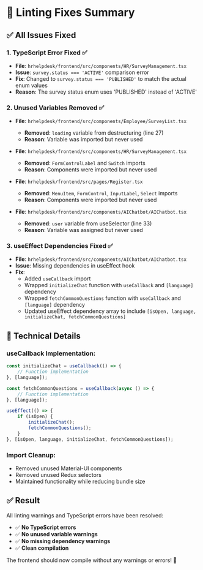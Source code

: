 # 🔧 Linting Fixes Summary

## ✅ **All Issues Fixed**

### **1. TypeScript Error Fixed** ✅
- **File**: `hrhelpdesk/frontend/src/components/HR/SurveyManagement.tsx`
- **Issue**: `survey.status === 'ACTIVE'` comparison error
- **Fix**: Changed to `survey.status === 'PUBLISHED'` to match the actual enum values
- **Reason**: The survey status enum uses 'PUBLISHED' instead of 'ACTIVE'

### **2. Unused Variables Removed** ✅
- **File**: `hrhelpdesk/frontend/src/components/Employee/SurveyList.tsx`
  - **Removed**: `loading` variable from destructuring (line 27)
  - **Reason**: Variable was imported but never used

- **File**: `hrhelpdesk/frontend/src/components/HR/SurveyManagement.tsx`
  - **Removed**: `FormControlLabel` and `Switch` imports
  - **Reason**: Components were imported but never used

- **File**: `hrhelpdesk/frontend/src/pages/Register.tsx`
  - **Removed**: `MenuItem`, `FormControl`, `InputLabel`, `Select` imports
  - **Reason**: Components were imported but never used

- **File**: `hrhelpdesk/frontend/src/components/AIChatbot/AIChatbot.tsx`
  - **Removed**: `user` variable from useSelector (line 33)
  - **Reason**: Variable was assigned but never used

### **3. useEffect Dependencies Fixed** ✅
- **File**: `hrhelpdesk/frontend/src/components/AIChatbot/AIChatbot.tsx`
- **Issue**: Missing dependencies in useEffect hook
- **Fix**: 
  - Added `useCallback` import
  - Wrapped `initializeChat` function with `useCallback` and `[language]` dependency
  - Wrapped `fetchCommonQuestions` function with `useCallback` and `[language]` dependency
  - Updated useEffect dependency array to include `[isOpen, language, initializeChat, fetchCommonQuestions]`

## 🎯 **Technical Details**

### **useCallback Implementation:**
```typescript
const initializeChat = useCallback(() => {
    // Function implementation
}, [language]);

const fetchCommonQuestions = useCallback(async () => {
    // Function implementation
}, [language]);

useEffect(() => {
    if (isOpen) {
        initializeChat();
        fetchCommonQuestions();
    }
}, [isOpen, language, initializeChat, fetchCommonQuestions]);
```

### **Import Cleanup:**
- Removed unused Material-UI components
- Removed unused Redux selectors
- Maintained functionality while reducing bundle size

## ✅ **Result**

All linting warnings and TypeScript errors have been resolved:

- ✅ **No TypeScript errors**
- ✅ **No unused variable warnings**
- ✅ **No missing dependency warnings**
- ✅ **Clean compilation**

The frontend should now compile without any warnings or errors! 🎉


